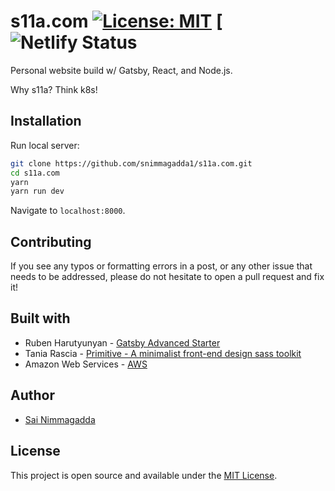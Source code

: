 # s11a.com [![License: MIT](https://img.shields.io/badge/License-MIT-blue.svg)](https://opensource.org/licenses/MIT) [![![Netlify Status](https://api.netlify.com/api/v1/badges/7221c3fe-992b-448e-ab3f-00124c3d8801/deploy-status)](https://app.netlify.com/sites/s11a/deploys)

Personal website build w/ Gatsby, React, and Node.js.

Why s11a? Think k8s!

## Installation

Run local server:

```bash
git clone https://github.com/snimmagadda1/s11a.com.git
cd s11a.com
yarn
yarn run dev
```

Navigate to `localhost:8000`.

## Contributing

If you see any typos or formatting errors in a post, or any other issue that needs to be addressed, please do not hesitate to open a pull request and fix it!

## Built with

- Ruben Harutyunyan - [Gatsby Advanced Starter](https://github.com/vagr9k/gatsby-advanced-starter/)
- Tania Rascia - [Primitive - A minimalist front-end design sass toolkit](https://taniarascia.github.io/primitive/)
- Amazon Web Services - [AWS](https://aws.amazon.com/)

## Author

- [Sai Nimmagadda](https://www.s11a.com)

## License

This project is open source and available under the [MIT License](LICENSE).
